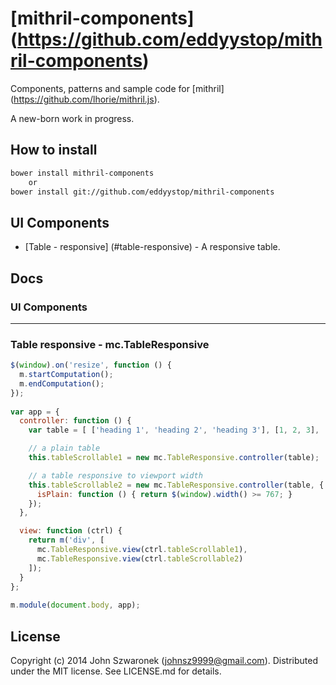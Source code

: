 # [mithril-components] (https://github.com/eddyystop/mithril-components)

Components, patterns and sample code for
[mithril] (https://github.com/lhorie/mithril.js).

A new-born work in progress.

## How to install
```sh
bower install mithril-components
    or
bower install git://github.com/eddyystop/mithril-components
```

## UI Components
- [Table - responsive] (#table-responsive) - A responsive table.


## Docs

### <a name="UI"></a>UI Components


***


### <a name="table-responsive"></a>Table responsive - mc.TableResponsive

```js
$(window).on('resize', function () {
  m.startComputation();
  m.endComputation();
});
  
var app = {
  controller: function () {
    var table = [ ['heading 1', 'heading 2', 'heading 3'], [1, 2, 3], [...] ];

    // a plain table
    this.tableScrollable1 = new mc.TableResponsive.controller(table);

    // a table responsive to viewport width
    this.tableScrollable2 = new mc.TableResponsive.controller(table, {
      isPlain: function () { return $(window).width() >= 767; }
    });
  },

  view: function (ctrl) {
    return m('div', [
      mc.TableResponsive.view(ctrl.tableScrollable1),
      mc.TableResponsive.view(ctrl.tableScrollable2)
    ]);
  }
};
  
m.module(document.body, app);
```


## License
Copyright (c) 2014 John Szwaronek (<johnsz9999@gmail.com>).
Distributed under the MIT license. See LICENSE.md for details.